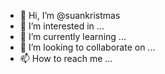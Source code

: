 - 👋 Hi, I’m @suankristmas
- 👀 I’m interested in ...
- 🌱 I’m currently learning ...
- 💞️ I’m looking to collaborate on ...
- 📫 How to reach me ...

<!---
suankristmas/suankristmas is a ✨ special ✨ repository because its `README.md` (this file) appears on your GitHub profile.
You can click the Preview link to take a look at your changes.
--->

